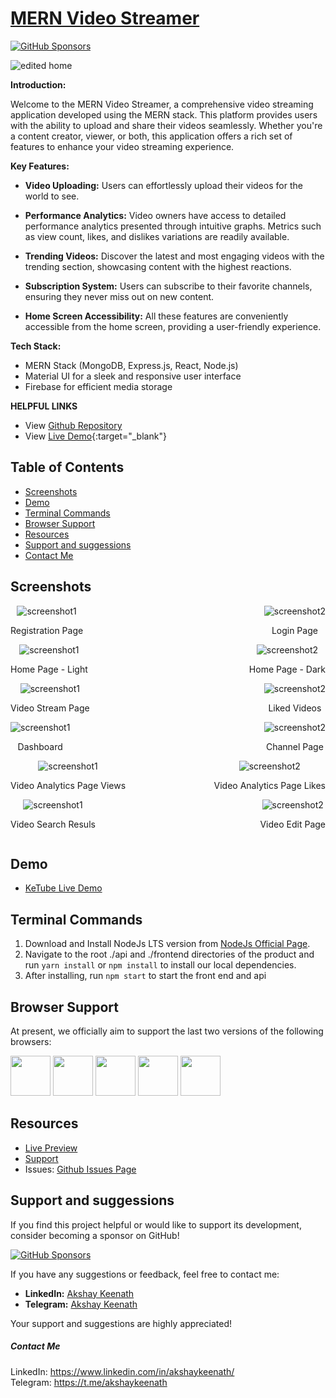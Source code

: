 # [MERN Video Streamer](https://github.com/Akshaykeenath/MERN_video_streamer) 
[![GitHub Sponsors](https://img.shields.io/badge/Sponsor-Akshay-brightgreen)](https://github.com/sponsors/Akshaykeenath)

![edited home](https://github.com/Akshaykeenath/MERN_video_streamer/assets/47239801/51e6c54e-ac70-45e2-9a93-da8a37cd756f)


**Introduction:**

Welcome to the MERN Video Streamer, a comprehensive video streaming application developed using the MERN stack. This platform provides users with the ability to upload and share their videos seamlessly. Whether you're a content creator, viewer, or both, this application offers a rich set of features to enhance your video streaming experience.

**Key Features:**

- **Video Uploading:** Users can effortlessly upload their videos for the world to see.

- **Performance Analytics:** Video owners have access to detailed performance analytics presented through intuitive graphs. Metrics such as view count, likes, and dislikes variations are readily available.

- **Trending Videos:** Discover the latest and most engaging videos with the trending section, showcasing content with the highest reactions.

- **Subscription System:** Users can subscribe to their favorite channels, ensuring they never miss out on new content.

- **Home Screen Accessibility:** All these features are conveniently accessible from the home screen, providing a user-friendly experience.

**Tech Stack:**

- MERN Stack (MongoDB, Express.js, React, Node.js)
- Material UI for a sleek and responsive user interface
- Firebase for efficient media storage


**HELPFUL LINKS**

- View [Github Repository](https://github.com/Akshaykeenath)
- View [Live Demo](https://ketube.netlify.app/){:target="_blank"}

## Table of Contents

- [Screenshots](#screenshots)
- [Demo](#demo)
- [Terminal Commands](#terminal-commands)
- [Browser Support](#browser-support)
- [Resources](#resources)
- [Support and suggessions](#support-and-suggessions)
- [Contact Me](#contact-me)

## Screenshots

<div style="display: flex; justify-content: space-between; align-items: center;">
  <div style="text-align: center; max-width: 48%;">
    <img alt="screenshot1" src="https://github.com/Akshaykeenath/MERN_video_streamer/assets/47239801/fcc01782-f849-4c21-a5aa-eda73e9c40e5" style="max-width: 100%;" />
    <p>Registration Page</p>
  </div>
  <div style="text-align: center; max-width: 48%;">
    <img alt="screenshot2" src="https://github.com/Akshaykeenath/MERN_video_streamer/assets/47239801/07b650a7-403d-441a-9ee6-df72251fc436" style="max-width: 100%;" />
    <p>Login Page</p>
  </div>
</div>

<div style="display: flex; justify-content: space-between; align-items: center;">
  <div style="text-align: center; max-width: 48%;">
    <img alt="screenshot1" src="https://github.com/Akshaykeenath/MERN_video_streamer/assets/47239801/2bf7dad9-852b-4d25-95a2-f00ab94094d2" style="max-width: 100%;" />
    <p>Home Page - Light </p>
  </div>
  <div style="text-align: center; max-width: 48%;">
    <img alt="screenshot2" src="https://github.com/Akshaykeenath/MERN_video_streamer/assets/47239801/23e472b7-3c98-477a-8a69-c5e2937c3469" style="max-width: 100%;" />
    <p>Home Page - Dark</p>
  </div>
</div>

<div style="display: flex; justify-content: space-between; align-items: center;">
  <div style="text-align: center; max-width: 48%;">
    <img alt="screenshot1" src="https://github.com/Akshaykeenath/MERN_video_streamer/assets/47239801/0d435737-9ddc-4097-a998-ee9b6ddc4a0e" style="max-width: 100%;" />
    <p>Video Stream Page </p>
  </div>
  <div style="text-align: center; max-width: 48%;">
    <img alt="screenshot2" src="https://github.com/Akshaykeenath/MERN_video_streamer/assets/47239801/e7eae77d-31f9-4bc3-87d4-5077ab67cc6d" style="max-width: 100%;" />
    <p>Liked Videos</p>
  </div>
</div>

<div style="display: flex; justify-content: space-between; align-items: center;">
  <div style="text-align: center; max-width: 48%;">
    <img alt="screenshot1" src="https://github.com/Akshaykeenath/MERN_video_streamer/assets/47239801/9513f14f-e8ad-441e-a5ea-c13b51dd29c5" style="max-width: 100%;" />
    <p>Dashboard </p>
  </div>
  <div style="text-align: center; max-width: 48%;">
    <img alt="screenshot2" src="https://github.com/Akshaykeenath/MERN_video_streamer/assets/47239801/b7403e12-82d0-4fbf-9375-f1bf1d3be1b9" style="max-width: 100%;" />
    <p>Channel Page</p>
  </div>
</div>

<div style="display: flex; justify-content: space-between; align-items: center;">
  <div style="text-align: center; max-width: 48%;">
    <img alt="screenshot1" src="https://github.com/Akshaykeenath/MERN_video_streamer/assets/47239801/042d6b21-62c1-47fe-bf2d-f27bf762ec80" style="max-width: 100%;" />
    <p>Video Analytics Page Views </p>
  </div>
  <div style="text-align: center; max-width: 48%;">
    <img alt="screenshot2" src="https://github.com/Akshaykeenath/MERN_video_streamer/assets/47239801/2310a417-c90f-4f33-ac94-409ccf095a01" style="max-width: 100%;" />
    <p>Video Analytics Page Likes</p>
  </div>
</div>

<div style="display: flex; justify-content: space-between; align-items: center;">
  <div style="text-align: center; max-width: 48%;">
    <img alt="screenshot1" src="https://github.com/Akshaykeenath/MERN_video_streamer/assets/47239801/5071eeb9-2a26-417e-9682-2fa626fd3c42" style="max-width: 100%;" />
    <p>Video Search Resuls </p>
  </div>
  <div style="text-align: center; max-width: 48%;">
    <img alt="screenshot2" src="https://github.com/Akshaykeenath/MERN_video_streamer/assets/47239801/8066b746-6844-4edd-998b-5dc6259fa40a" style="max-width: 100%;" />
    <p>Video Edit Page</p>
  </div>
</div>


## Demo

- [KeTube Live Demo](https://ketube.netlify.app/)

## Terminal Commands

1. Download and Install NodeJs LTS version from [NodeJs Official Page](https://nodejs.org/en/download/).
2. Navigate to the root ./api and ./frontend directories of the product and run `yarn install` or `npm install` to install our local dependencies.
3. After installing, run `npm start` to start the front end and api


## Browser Support

At present, we officially aim to support the last two versions of the following browsers:

<img src="https://s3.amazonaws.com/creativetim_bucket/github/browser/chrome.png" width="64" height="64"> <img src="https://s3.amazonaws.com/creativetim_bucket/github/browser/firefox.png" width="64" height="64"> <img src="https://s3.amazonaws.com/creativetim_bucket/github/browser/edge.png" width="64" height="64"> <img src="https://s3.amazonaws.com/creativetim_bucket/github/browser/safari.png" width="64" height="64"> <img src="https://s3.amazonaws.com/creativetim_bucket/github/browser/opera.png" width="64" height="64">

## Resources

- [Live Preview](https://ketube.netlify.app/)
- [Support](https://www.linkedin.com/in/akshaykeenath/)
- Issues: [Github Issues Page](https://github.com/Akshaykeenath/MERN_video_streamer/issues)


## Support and suggessions

If you find this project helpful or would like to support its development, consider becoming a sponsor on GitHub!

[![GitHub Sponsors](https://img.shields.io/badge/Sponsor-Akshay-brightgreen)](https://github.com/sponsors/Akshaykeenath)

If you have any suggestions or feedback, feel free to contact me:

- **LinkedIn:** [Akshay Keenath](https://www.linkedin.com/in/akshaykeenath/)
- **Telegram:** [Akshay Keenath](https://t.me/akshaykeenath)

Your support and suggestions are highly appreciated!


##### Contact Me


 LinkedIn: <https://www.linkedin.com/in/akshaykeenath/><br>
 Telegram: <https://t.me/akshaykeenath>
